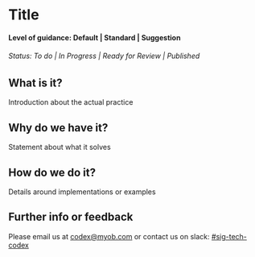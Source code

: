 # Title
#### Level of guidance: Default | Standard | Suggestion
###### Status: To do | In Progress | Ready for Review | Published

## What is it?
Introduction about the actual practice

## Why do we have it?
Statement about what it solves

## How do we do it?
Details around implementations or examples

## Further info or feedback
Please email us at codex@myob.com or contact us on slack: [#sig-tech-codex](https://myob.slack.com/archives/C02N8ADPGUX)
